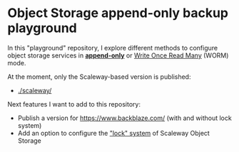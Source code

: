 # Object Storage append-only backup playground

In this "playground" repository, I explore different methods to configure object storage services in [**append-only**](https://notes.sklein.xyz/Write%20Once%20Read%20Many/) or [Write Once Read Many](https://notes.sklein.xyz/Write%20Once%20Read%20Many/) (WORM) mode.

At the moment, only the Scaleway-based version is published:

- [./scaleway/](./scaleway/)

Next features I want to add to this repository:

- Publish a version for https://www.backblaze.com/ (with and without lock system)
- Add an option to configure the ["lock" system](https://www.scaleway.com/en/docs/object-storage/api-cli/object-lock/#aws-cli-object-lock-configuration) of Scaleway Object Storage
